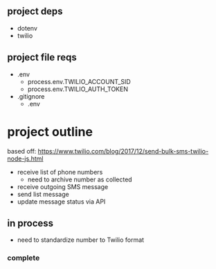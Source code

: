 ## project deps

* dotenv
* twilio

## project file reqs
* .env
  * process.env.TWILIO_ACCOUNT_SID
  * process.env.TWILIO_AUTH_TOKEN
* .gitignore
  * .env

# project outline
based off: https://www.twilio.com/blog/2017/12/send-bulk-sms-twilio-node-js.html
* receive list of phone numbers
  * need to archive number as collected
* receive outgoing SMS message
* send list message
* update message status via API

## in process
* need to standardize number to Twilio format

### complete